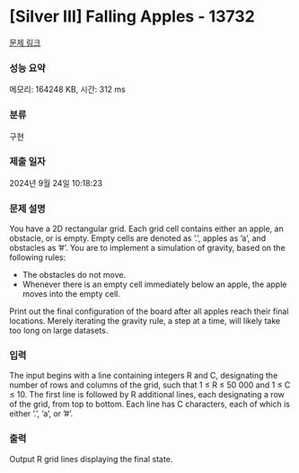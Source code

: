 # [Silver III] Falling Apples - 13732 

[문제 링크](https://www.acmicpc.net/problem/13732) 

### 성능 요약

메모리: 164248 KB, 시간: 312 ms

### 분류

구현

### 제출 일자

2024년 9월 24일 10:18:23

### 문제 설명

<p>You have a 2D rectangular grid. Each grid cell contains either an apple, an obstacle, or is empty. Empty cells are denoted as ’.’, apples as ’a’, and obstacles as ’#’. You are to implement a simulation of gravity, based on the following rules:</p>

<ul>
	<li>The obstacles do not move.</li>
	<li>Whenever there is an empty cell immediately below an apple, the apple moves into the empty cell.</li>
</ul>

<p>Print out the final configuration of the board after all apples reach their final locations. Merely iterating the gravity rule, a step at a time, will likely take too long on large datasets.</p>

### 입력 

 <p>The input begins with a line containing integers R and C, designating the number of rows and columns of the grid, such that 1 ≤ R ≤ 50 000 and 1 ≤ C ≤ 10. The first line is followed by R additional lines, each designating a row of the grid, from top to bottom. Each line has C characters, each of which is either ’.’, ’a’, or ’#’.</p>

### 출력 

 <p>Output R grid lines displaying the final state. </p>

